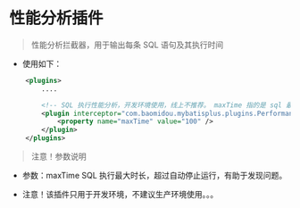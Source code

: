 # 性能分析插件

> 性能分析拦截器，用于输出每条 SQL 语句及其执行时间

* 使用如下：

```xml
    <plugins>
        ....

        <!-- SQL 执行性能分析，开发环境使用，线上不推荐。 maxTime 指的是 sql 最大执行时长 -->
        <plugin interceptor="com.baomidou.mybatisplus.plugins.PerformanceInterceptor">
            <property name="maxTime" value="100" />
        </plugin>
    </plugins>
```

> 注意！参数说明

* 参数：maxTime  SQL 执行最大时长，超过自动停止运行，有助于发现问题。

* 注意！该插件只用于开发环境，不建议生产环境使用。。。
